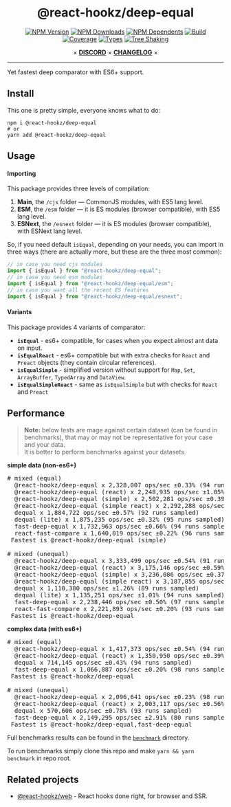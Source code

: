 <div align="center">

# @react-hookz/deep-equal

[![NPM Version](https://flat.badgen.net/npm/v/@react-hookz/deep-equal)](https://www.npmjs.com/package/@react-hookz/deep-equal)
[![NPM Downloads](https://flat.badgen.net/npm/dm/@react-hookz/deep-equal)](https://www.npmjs.com/package/@react-hookz/deep-equal)
[![NPM Dependents](https://flat.badgen.net/npm/dependents/@react-hookz/deep-equal)](https://www.npmjs.com/package/@react-hookz/deep-equal)
[![Build](https://img.shields.io/github/workflow/status/react-hookz/deep-equal/CI?style=flat-square)](https://github.com/react-hookz/deep-equal/actions)
[![Coverage](https://flat.badgen.net/codecov/c/github/react-hookz/deep-equal)](https://app.codecov.io/gh/react-hookz/deep-equal)
[![Types](https://flat.badgen.net/npm/types/@react-hookz/deep-equal)](https://www.npmjs.com/package/@react-hookz/deep-equal)
[![Tree Shaking](https://flat.badgen.net/bundlephobia/tree-shaking/@react-hookz/deep-equal)](https://bundlephobia.com/result?p=@react-hookz/deep-equal)

× **[DISCORD](https://discord.gg/Fjwphtu65f)**
× **[CHANGELOG](https://github.com/react-hookz/deep-equal/blob/master/CHANGELOG.md)** ×

</div>

---

Yet fastest deep comparator with ES6+ support.

## Install

This one is pretty simple, everyone knows what to do:

```shell
npm i @react-hookz/deep-equal
# or
yarn add @react-hookz/deep-equal
```

## Usage

#### Importing

This package provides three levels of compilation:

1. **Main**, the `/cjs` folder — CommonJS modules, with ES5 lang level.
2. **ESM**, the `/esm` folder — it is ES modules (browser compatible), with ES5 lang level.
3. **ESNext**, the `/esnext` folder — it is ES modules (browser compatible), with ESNext lang level.

So, if you need default `isEqual`, depending on your needs, you can import in three ways
(there are actually more, but these are the three most common):

```ts
// in case you need cjs modules
import { isEqual } from "@react-hookz/deep-equal";
// in case you need esm modules
import { isEqual } from "@react-hookz/deep-equal/esm";
// in case you want all the recent ES features
import { isEqual } from "@react-hookz/deep-equal/esnext";
```

#### Variants

This package provides 4 variants of comparator:

- **`isEqual`** - es6+ compatible, for cases when you expect almost ant data on input.
- **`isEqualReact`** - es6+ compatible but with extra checks for `React` and `Preact` objects (they
  contain circular references).
- **`isEqualSimple`** - simplified version without support for `Map`, `Set`, `ArrayBuffer`,
  `TypedArray` and `DataView`.
- **`isEqualSimpleReact`** - same as `isEqualSimple` but with checks for `React` and `Preact`

## Performance

> **Note:** below tests are mage against certain dataset (can be found in benchmarks), that may or
> may not be representative for your case and your data.  
> It is better to perform benchmarks against your datasets.

**simple data (non-es6+)**
<pre>
# mixed (equal)
  @react-hookz/deep-equal x 2,328,007 ops/sec ±0.33% (94 runs sampled)
  @react-hookz/deep-equal (react) x 2,248,935 ops/sec ±1.05% (92 runs sampled)
  @react-hookz/deep-equal (simple) x 2,502,281 ops/sec ±0.39% (97 runs sampled)
  @react-hookz/deep-equal (simple react) x 2,292,288 ops/sec ±0.91% (93 runs sampled)
  dequal x 1,884,722 ops/sec ±0.57% (92 runs sampled)
  dequal (lite) x 1,875,235 ops/sec ±0.32% (95 runs sampled)
  fast-deep-equal x 1,732,963 ops/sec ±0.66% (94 runs sampled)
  react-fast-compare x 1,640,019 ops/sec ±0.22% (96 runs sampled)
 Fastest is @react-hookz/deep-equal (simple)

# mixed (unequal)
  @react-hookz/deep-equal x 3,333,499 ops/sec ±0.54% (91 runs sampled)
  @react-hookz/deep-equal (react) x 3,175,146 ops/sec ±0.59% (94 runs sampled)
  @react-hookz/deep-equal (simple) x 3,236,086 ops/sec ±0.37% (92 runs sampled)
  @react-hookz/deep-equal (simple react) x 3,187,855 ops/sec ±0.48% (96 runs sampled)
  dequal x 1,110,380 ops/sec ±1.26% (89 runs sampled)
  dequal (lite) x 1,135,251 ops/sec ±1.01% (94 runs sampled)
  fast-deep-equal x 2,238,446 ops/sec ±0.50% (97 runs sampled)
  react-fast-compare x 2,221,893 ops/sec ±0.20% (93 runs sampled)
 Fastest is @react-hookz/deep-equal
</pre>

**complex data (with es6+)**
<pre>
# mixed (equal)
  @react-hookz/deep-equal x 1,417,373 ops/sec ±0.54% (94 runs sampled)
  @react-hookz/deep-equal (react) x 1,350,950 ops/sec ±0.39% (89 runs sampled)
  dequal x 714,145 ops/sec ±0.43% (94 runs sampled)
  fast-deep-equal x 1,066,887 ops/sec ±0.20% (98 runs sampled)
 Fastest is @react-hookz/deep-equal

# mixed (unequal)
  @react-hookz/deep-equal x 2,096,641 ops/sec ±0.23% (98 runs sampled)
  @react-hookz/deep-equal (react) x 2,003,117 ops/sec ±0.56% (95 runs sampled)
  dequal x 570,606 ops/sec ±0.78% (93 runs sampled)
  fast-deep-equal x 2,149,295 ops/sec ±2.91% (80 runs sampled)
 Fastest is @react-hookz/deep-equal,fast-deep-equal
</pre>

Full benchmarks results can be found in the [`benchmark`](/benchmark) directory.

To run benchmarks simply clone this repo and make `yarn && yarn benchmark` in repo root.

## Related projects

- [@react-hookz/web](https://github.com/react-hookz/web) - React hooks done right, for browser and
  SSR.
